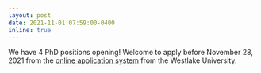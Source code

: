 ```yaml
---
layout: post
date: 2021-11-01 07:59:00-0400
inline: true
---
```


We have 4 PhD positions opening! Welcome to apply before November 28, 2021 from the [online application system](https://www.westlake.edu.cn/admissions_aid/graduate/) from the Westlake University.